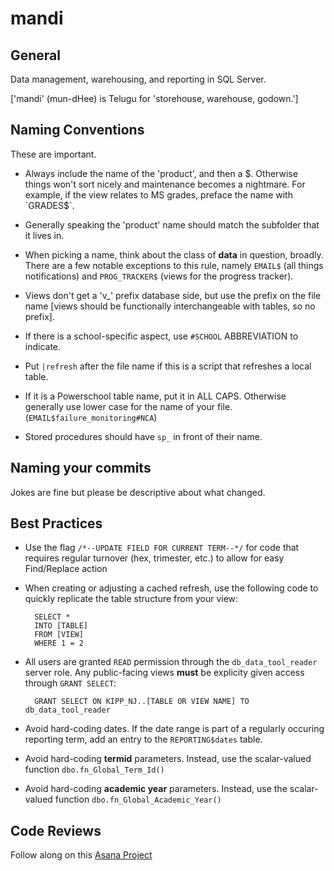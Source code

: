 mandi
=====

## General
Data management, warehousing, and reporting in SQL Server.

['mandi' (mun-dHee) is Telugu for 'storehouse, warehouse, godown.']

## Naming Conventions
These are important.
+ Always include the name of the 'product', and then a $. Otherwise things won't sort nicely and maintenance becomes a nightmare.  For example, if the view relates to MS grades, preface the name with `GRADES$`.

+ Generally speaking the 'product' name should match the subfolder that it lives in.

+ When picking a name, think about the class of __data__ in question, broadly.  There are a few notable exceptions to this rule, namely `EMAIL$` (all things notifications) and `PROG_TRACKER$` (views for the progress tracker).

+ Views don't get a 'v_' prefix database side, but use the prefix on the file name [views should be functionally interchangeable with tables, so no prefix].

+ If there is a school-specific aspect, use `#SCHOOL` ABBREVIATION to indicate.

+ Put `|refresh` after the file name if this is a script that refreshes a local table.

+ If it is a Powerschool table name, put it in ALL CAPS.  Otherwise generally use lower case for the name of your file. (`EMAIL$failure_monitoring#NCA`)

+ Stored procedures should have `sp_` in front of their name.

## Naming your commits
Jokes are fine but please be descriptive about what changed.

## Best Practices

+ Use the flag `/*--UPDATE FIELD FOR CURRENT TERM--*/` for code that requires regular turnover (hex, trimester, etc.) to allow for easy Find/Replace action

+ When creating or adjusting a cached refresh, use the following code to quickly replicate the table structure from your view:
 
		SELECT *
		INTO [TABLE]
		FROM [VIEW]
		WHERE 1 = 2

+ All users are granted `READ` permission through the `db_data_tool_reader` server role.  Any public-facing views __must__ be explicity given access through `GRANT SELECT`:
 
		GRANT SELECT ON KIPP_NJ..[TABLE OR VIEW NAME] TO db_data_tool_reader

+ Avoid hard-coding dates.  If the date range is part of a regularly occuring reporting term, add an entry to the `REPORTING$dates` table.

+ Avoid hard-coding __termid__ parameters.  Instead, use the scalar-valued function `dbo.fn_Global_Term_Id()`

+ Avoid hard-coding __academic year__ parameters.  Instead, use the scalar-valued function `dbo.fn_Global_Academic_Year()`

## Code Reviews
Follow along on this <a href="https://app.asana.com/0/14863779903009/14863779903009">Asana Project</a>

